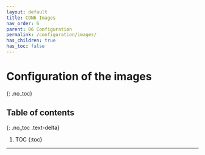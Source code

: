 ```yaml
---
layout: default
title: CON6 Images
nav_order: 6
parent: 06 Configuration
permalink: /configuration/images/
has_children: true
has_toc: false
---
```


# Configuration of the images
{: .no_toc}

## Table of contents
{: .no_toc .text-delta}

1. TOC
{:toc}

---
